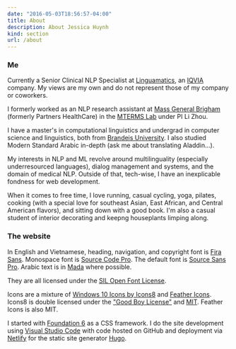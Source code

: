 ```yaml
---
date: "2016-05-03T18:56:57-04:00"
title: About
description: About Jessica Huynh
kind: section
url: /about
---
```


### Me

Currently a Senior Clinical NLP Specialist at [Linguamatics](https://www.linguamatics.com), an [IQVIA](https://www.iqvia.com) company. My views are my own and do not represent those of my company or coworkers.

I formerly worked as an NLP research assistant at [Mass General Brigham](https://www.massgeneralbrighamready.org/) (formerly Partners HealthCare) in the [MTERMS Lab](http://mterms.bwh.harvard.edu/) under PI Li Zhou.

I have a master's in computational linguistics and undergrad in computer science and linguistics, both from [Brandeis University](https://www.brandeis.edu). I also studied Modern Standard Arabic in-depth (ask me about translating Aladdin...).

My interests in NLP and ML revolve around multilinguality (especially underresourced languages), dialog management and systems, and the domain of medical NLP. Outside of that, tech-wise, I have an inexplicable fondness for web development.

When it comes to free time, I love running, casual cycling, yoga, pilates, cooking (with a special love for southeast Asian, East African, and Central American flavors), and sitting down with a good book. I'm also a casual student of interior decorating and keepng houseplants limping along.

### The website

In English and Vietnamese, heading, navigation, and copyright font is [Fira Sans](http://mozilla.github.io/Fira/). Monospace font is [Source Code Pro](https://adobe-fonts.github.io/source-code-pro/). The default font is [Source Sans Pro](https://adobe-fonts.github.io/source-sans-pro/). Arabic text is in [Mada](https://github.com/alif-type/mada) where possible.

They are all licensed under the [SIL Open Font License](https://scripts.sil.org/cms/scripts/page.php?site_id=nrsi&id=OFL).

Icons are a mixture of [Windows 10 Icons by Icons8](https://github.com/icons8/windows-10-icons) and [Feather Icons](https://github.com/feathericons/feather). Icons8 is double licensed under the ["Good Boy License"](https://icons8.com/good-boy-license) and [MIT](https://opensource.org/licenses/MIT). Feather Icons is also MIT.

I started with [Foundation 6](http://foundation.zurb.com/) as a CSS framework.
I do the site development using [Visual Studio Code](https://code.visualstudio.com/) with code hosted on GitHub and deployment via [Netlify](https://www.netlify.com/) for the static site generator [Hugo](https://gohugo.io/).